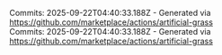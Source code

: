 Commits: 2025-09-22T04:40:33.188Z - Generated via https://github.com/marketplace/actions/artificial-grass
<br>
Commits: 2025-09-22T04:40:33.188Z - Generated via https://github.com/marketplace/actions/artificial-grass
<br>
